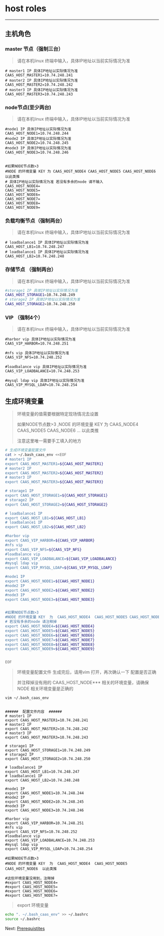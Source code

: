 # host roles

---

## 主机角色

### master 节点（**强制三台**）

> 请在本机linux 终端中输入，具体IP地址以当前实际情况为准

```
# master1 IP 具体IP地址以实际情况为准
CAAS_HOST_MASTER1=10.74.248.241
# master2 IP 具体IP地址以实际情况为准 
CAAS_HOST_MASTER2=10.74.248.242
# master3 IP 具体IP地址以实际情况为准 
CAAS_HOST_MASTER3=10.74.248.243
```

### node节点\(至少两台\)

> 请在本机linux 终端中输入，具体IP地址以当前实际情况为准

```
#node1 IP 具体IP地址以实际情况为准
CAAS_HOST_NODE1=10.74.248.244
#node2 IP 具体IP地址以实际情况为准
CAAS_HOST_NODE2=10.74.248.245
#node3 IP 具体IP地址以实际情况为准
CAAS_HOST_NODE3=10.74.248.246


#如果NODE节点数>3
#NODE 的环境变量 KEY 为 CAAS_HOST_NODE4 CAAS_HOST_NODE5 CAAS_HOST_NODE6 以此类推
# 具体IP地址以实际情况为准 若没有多余的node 请不输入
CAAS_HOST_NODE4=
CAAS_HOST_NODE5=
CAAS_HOST_NODE6=
CAAS_HOST_NODE7=
CAAS_HOST_NODE8=
CAAS_HOST_NODE9=
```

### 负载均衡节点（强制两台）

> 请在本机linux 终端中输入，具体IP地址以当前实际情况为准

```
# loadbalance1 IP 具体IP地址以实际情况为准 
CAAS_HOST_LB1=10.74.248.247
# loadbalance1 IP 具体IP地址以实际情况为准 
CAAS_HOST_LB2=10.74.248.248
```

### 存储节点 （强制两台）

> 请在本机linux 终端中输入，具体IP地址以当前实际情况为准

```bash
#storage1 IP 具体IP地址以实际情况为准
CAAS_HOST_STORAGE1=10.74.248.249
# storage2 IP 具体IP地址以实际情况为准 
CAAS_HOST_STORAGE2=10.74.248.250
```

### VIP （强制4个）

> 请在本机linux 终端中输入，具体IP地址以当前实际情况为准

```
#harbor vip 具体IP地址以实际情况为准 
CAAS_VIP_HARBOR=10.74.248.251

#nfs vip 具体IP地址以实际情况为准 
CAAS_VIP_NFS=10.74.248.252

#loadbalance vip 具体IP地址以实际情况为准 
CAAS_VIP_LOADBALANCE=10.74.248.253

#mysql ldap vip 具体IP地址以实际情况为准 
CAAS_VIP_MYSQL_LDAP=10.74.248.254
```

## 生成环境变量

> 环境变量的值需要根据特定现场情况去设置
>
> 如果NODE节点数&gt;3 ,NODE 的环境变量 KEY  为  CAAS\_NODE4  CAAS\_NODE5 CAAS\_NODE6 ... 以此类推
>
> 注意这里唯一需要手工填入的地方

```bash
# 生成环境变量配置文件
cat > ~/.bash_caas_env <<EOF
# master1 IP
export CAAS_HOST_MASTER1=${CAAS_HOST_MASTER1}
# master2 IP
export CAAS_HOST_MASTER2=${CAAS_HOST_MASTER2}
# master3 IP
export CAAS_HOST_MASTER3=${CAAS_HOST_MASTER3}

# storage1 IP
export CAAS_HOST_STORAGE1=${CAAS_HOST_STORAGE1}
# storage2 IP
export CAAS_HOST_STORAGE2=${CAAS_HOST_STORAGE2}

# loadbalance1 IP
export CAAS_HOST_LB1=${CAAS_HOST_LB1}
# loadbalance1 IP
export CAAS_HOST_LB2=${CAAS_HOST_LB2}

#harbor vip
export CAAS_VIP_HARBOR=${CAAS_VIP_HARBOR}
#nfs vip
export CAAS_VIP_NFS=${CAAS_VIP_NFS}
#loadbalance vip
export CAAS_VIP_LOADBALANCE=${CAAS_VIP_LOADBALANCE}
#mysql ldap vip
export CAAS_VIP_MYSQL_LDAP=${CAAS_VIP_MYSQL_LDAP}

#node1 IP
export CAAS_HOST_NODE1=${CAAS_HOST_NODE1}
#node2 IP
export CAAS_HOST_NODE2=${CAAS_HOST_NODE2}
#node3 IP
export CAAS_HOST_NODE3=${CAAS_HOST_NODE3}


#如果NODE节点数>3 
#NODE 的环境变量 KEY  为  CAAS_HOST_NODE4  CAAS_HOST_NODE5 CAAS_HOST_NODE6  以此类推
# 若没有多余的node 请注释掉
export CAAS_HOST_NODE4=${CAAS_HOST_NODE4}
export CAAS_HOST_NODE5=${CAAS_HOST_NODE5}
export CAAS_HOST_NODE6=${CAAS_HOST_NODE6}
export CAAS_HOST_NODE7=${CAAS_HOST_NODE7}
export CAAS_HOST_NODE8=${CAAS_HOST_NODE8}
export CAAS_HOST_NODE9=${CAAS_HOST_NODE9}


EOF
```

> 环境变量配置文件 生成完后，请用vim 打开，再次确认一下 配置是否正确
>
> 并注释掉没有用的 CAAS\_HOST\_NODE\*\*\* 相关的环境变量，请确保NODE 相关环境变量是正确的

```
vim ~/.bash_caas_env


######  配置文件内容  ######
# master1 IP
export CAAS_HOST_MASTER1=10.74.248.241
# master2 IP
export CAAS_HOST_MASTER2=10.74.248.242
# master3 IP
export CAAS_HOST_MASTER3=10.74.248.243

# storage1 IP
export CAAS_HOST_STORAGE1=10.74.248.249
# storage2 IP
export CAAS_HOST_STORAGE2=10.74.248.250

# loadbalance1 IP
export CAAS_HOST_LB1=10.74.248.247
# loadbalance1 IP
export CAAS_HOST_LB2=10.74.248.248

#node1 IP
export CAAS_HOST_NODE1=10.74.248.244
#node2 IP
export CAAS_HOST_NODE2=10.74.248.245
#node3 IP
export CAAS_HOST_NODE3=10.74.248.246

#harbor vip
export CAAS_VIP_HARBOR=10.74.248.251
#nfs vip
export CAAS_VIP_NFS=10.74.248.252
#loadbalance vip
export CAAS_VIP_LOADBALANCE=10.74.248.253
#mysql ldap vip
export CAAS_VIP_MYSQL_LDAP=10.74.248.254

#如果NODE节点数>3
#NODE 的环境变量 KEY  为  CAAS_HOST_NODE4  CAAS_HOST_NODE5 CAAS_HOST_NODE6  以此类推

#这些环境变量没用到，注释掉
#export CAAS_HOST_NODE4=
#export CAAS_HOST_NODE5=
#export CAAS_HOST_NODE6=
#export CAAS_HOST_NODE7=
```

> export 环境变量

```bash
echo ". ~/.bash_caas_env" >> ~/.bashrc
source ~/.bashrc
```

Next:  [Prerequistites](https://legacy.gitbook.com/book/jiulongzaitian/caas/edit#)


